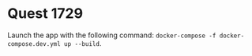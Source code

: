 # Quest 1729

Launch the app with the following command: `docker-compose -f docker-compose.dev.yml up --build`.
